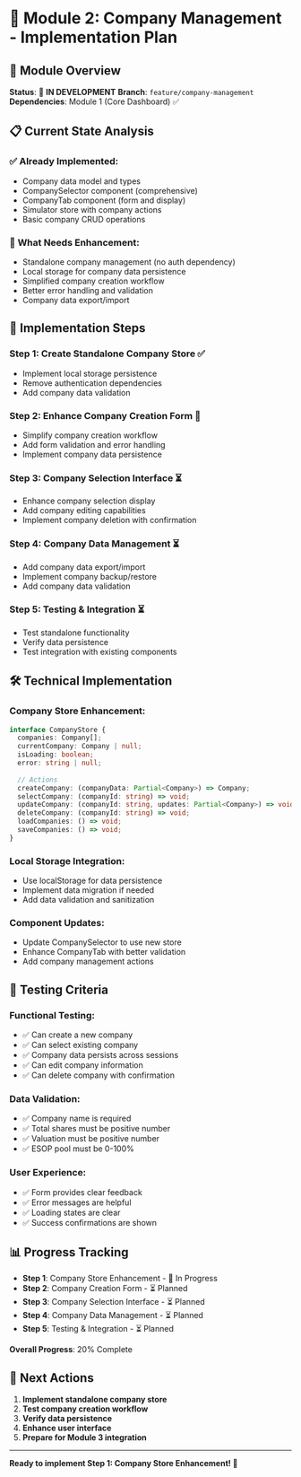 # 🏢 Module 2: Company Management - Implementation Plan

## 🎯 **Module Overview**
**Status**: 🚧 **IN DEVELOPMENT**
**Branch**: `feature/company-management`
**Dependencies**: Module 1 (Core Dashboard) ✅

## 📋 **Current State Analysis**

### ✅ **Already Implemented:**
- Company data model and types
- CompanySelector component (comprehensive)
- CompanyTab component (form and display)
- Simulator store with company actions
- Basic company CRUD operations

### 🔧 **What Needs Enhancement:**
- Standalone company management (no auth dependency)
- Local storage for company data persistence
- Simplified company creation workflow
- Better error handling and validation
- Company data export/import

## 🚀 **Implementation Steps**

### **Step 1: Create Standalone Company Store** ✅
- Implement local storage persistence
- Remove authentication dependencies
- Add company data validation

### **Step 2: Enhance Company Creation Form** 🚧
- Simplify company creation workflow
- Add form validation and error handling
- Implement company data persistence

### **Step 3: Company Selection Interface** ⏳
- Enhance company selection display
- Add company editing capabilities
- Implement company deletion with confirmation

### **Step 4: Company Data Management** ⏳
- Add company data export/import
- Implement company backup/restore
- Add company data validation

### **Step 5: Testing & Integration** ⏳
- Test standalone functionality
- Verify data persistence
- Test integration with existing components

## 🛠️ **Technical Implementation**

### **Company Store Enhancement:**
```typescript
interface CompanyStore {
  companies: Company[];
  currentCompany: Company | null;
  isLoading: boolean;
  error: string | null;
  
  // Actions
  createCompany: (companyData: Partial<Company>) => Company;
  selectCompany: (companyId: string) => void;
  updateCompany: (companyId: string, updates: Partial<Company>) => void;
  deleteCompany: (companyId: string) => void;
  loadCompanies: () => void;
  saveCompanies: () => void;
}
```

### **Local Storage Integration:**
- Use localStorage for data persistence
- Implement data migration if needed
- Add data validation and sanitization

### **Component Updates:**
- Update CompanySelector to use new store
- Enhance CompanyTab with better validation
- Add company management actions

## 🧪 **Testing Criteria**

### **Functional Testing:**
- ✅ Can create a new company
- ✅ Can select existing company
- ✅ Company data persists across sessions
- ✅ Can edit company information
- ✅ Can delete company with confirmation

### **Data Validation:**
- ✅ Company name is required
- ✅ Total shares must be positive number
- ✅ Valuation must be positive number
- ✅ ESOP pool must be 0-100%

### **User Experience:**
- ✅ Form provides clear feedback
- ✅ Error messages are helpful
- ✅ Loading states are clear
- ✅ Success confirmations are shown

## 📊 **Progress Tracking**

- **Step 1**: Company Store Enhancement - 🚧 In Progress
- **Step 2**: Company Creation Form - ⏳ Planned
- **Step 3**: Company Selection Interface - ⏳ Planned
- **Step 4**: Company Data Management - ⏳ Planned
- **Step 5**: Testing & Integration - ⏳ Planned

**Overall Progress**: 20% Complete

## 🔄 **Next Actions**

1. **Implement standalone company store**
2. **Test company creation workflow**
3. **Verify data persistence**
4. **Enhance user interface**
5. **Prepare for Module 3 integration**

---

**Ready to implement Step 1: Company Store Enhancement! 🚀**
